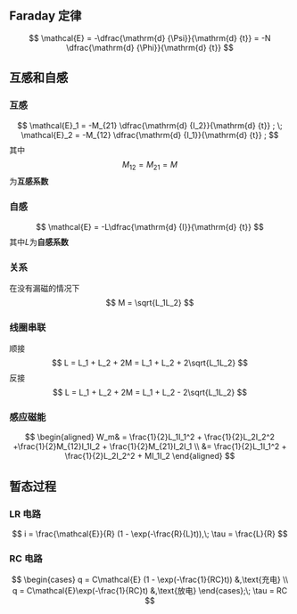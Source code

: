 ## Faraday 定律
$$
\mathcal{E} = -\dfrac{\mathrm{d} {\Psi}}{\mathrm{d} {t}} = -N \dfrac{\mathrm{d} {\Phi}}{\mathrm{d} {t}}
$$
## 互感和自感
### 互感
$$
\mathcal{E}_1 = -M_{21} \dfrac{\mathrm{d} {I_2}}{\mathrm{d} {t}} ; \; \mathcal{E}_2 = -M_{12} \dfrac{\mathrm{d} {I_1}}{\mathrm{d} {t}} ;
$$
其中
$$
M_{12} = M_{21} = M
$$
为**互感系数**

### 自感
$$
\mathcal{E} = -L\dfrac{\mathrm{d} {I}}{\mathrm{d} {t}} 
$$
其中$L$为**自感系数**

### 关系
在没有漏磁的情况下
$$
M = \sqrt{L_1L_2}
$$
### 线圈串联
顺接
$$
L = L_1 + L_2 + 2M = L_1 + L_2 + 2\sqrt{L_1L_2}
$$
反接
$$
L = L_1 + L_2 + 2M = L_1 + L_2 - 2\sqrt{L_1L_2}
$$
### 感应磁能
$$
\begin{aligned}
W_m& = \frac{1}{2}L_1I_1^2 + \frac{1}{2}L_2I_2^2 +\frac{1}{2}M_{12}I_1I_2 + \frac{1}{2}M_{21}I_2I_1 \\
&= \frac{1}{2}L_1I_1^2 + \frac{1}{2}L_2I_2^2 + MI_1I_2
\end{aligned}
$$
## 暂态过程
### LR 电路
$$
i = \frac{\mathcal{E}}{R} (1 - \exp(-\frac{R}{L}t)),\; \tau = \frac{L}{R}
$$
### RC 电路
$$
\begin{cases}
q = C\mathcal{E} (1 - \exp(-\frac{1}{RC}t)) &,\text{充电} \\
q = C\mathcal{E}\exp(-\frac{1}{RC}t) &,\text{放电}
\end{cases};\;
\tau = RC
$$
 
